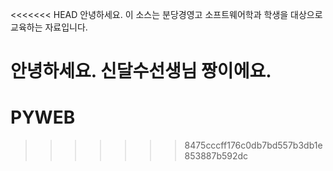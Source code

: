 <<<<<<< HEAD
안녕하세요.
이 소스는 분당경영고 소프트웨어학과 학생을 대상으로
교육하는 자료입니다.

안녕하세요. 신달수선생님 짱이에요.
=======
# PYWEB
>>>>>>> 8475cccff176c0db7bd557b3db1e853887b592dc
